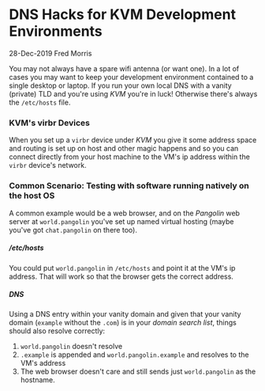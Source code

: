 # DNS Hacks for KVM Development Environments

28-Dec-2019 Fred Morris

You may not always have a spare wifi antenna (or want one). In a lot of cases you may want to keep your development
environment contained to a single desktop or laptop. If you run your own local DNS with a vanity (private) TLD and
you're using _KVM_ you're in luck! Otherwise there's always the `/etc/hosts` file.

### KVM's virbr Devices

When you set up a `virbr` device under _KVM_ you give it some address space and routing is set up on host and other
magic happens and so you can connect directly from your host machine to the VM's ip address within the `virbr` device's network.

### Common Scenario: Testing with software running natively on the host OS

A common example would be a web browser, and on the _Pangolin_ web server at `world.pangolin` you've set up named
virtual hosting (maybe you've got `chat.pangolin` on there too).

##### /etc/hosts

You could put `world.pangolin` in `/etc/hosts` and point it at the VM's ip address. That will work so that the
browser gets the correct address.

##### DNS

Using a DNS entry within your vanity domain and given that your vanity domain
(`example` without the `.com`) is in your _domain search list_, things
should also resolve correctly:

1. `world.pangolin` doesn't resolve
1. `.example` is appended and `world.pangolin.example` and resolves to the VM's address
1. The web browser doesn't care and still sends just `world.pangolin` as the hostname.
